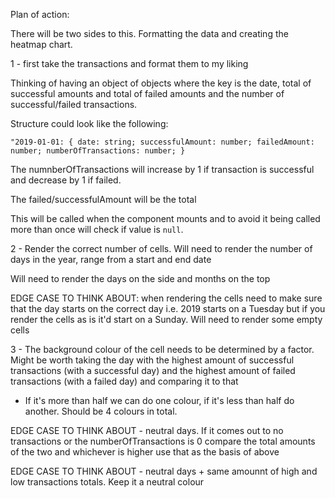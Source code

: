 Plan of action:

There will be two sides to this. Formatting the data and creating the heatmap chart.

1 - first take the transactions and format them to my liking

Thinking of having an object of objects where the key is the date, total of successful amounts and total of failed amounts and the number of successful/failed transactions.

Structure could look like the following:

``"2019-01-01: {
    date: string;
    successfulAmount: number;
    failedAmount: number;
    numberOfTransactions: number;
}``

The numnberOfTransactions will increase by 1 if transaction is successful and decrease by 1 if failed.

The failed/successfulAmount will be the total

This will be called when the component mounts and to avoid it being called more than once will check if value is `null`.

2 - Render the correct number of cells. Will need to render the number of days in the year, range from a start and end date

Will need to render the days on the side and months on the top

EDGE CASE TO THINK ABOUT: when rendering the cells need to make sure that the day starts on the correct day i.e. 2019 starts on a Tuesday but if you render the cells as is it'd start on a Sunday. Will need to render some empty cells

3 - The background colour of the cell needs to be determined by a factor. Might be worth taking the day with the highest amount of successful transactions (with a successful day) and the highest amount of failed transactions (with a failed day) and comparing it to that

- If it's more than half we can do one colour, if it's less than half do another. Should be 4 colours in total.

EDGE CASE TO THINK ABOUT - neutral days. If it comes out to no transactions or the numberOfTransactions is 0 compare the total amounts of the two and whichever is higher use that as the basis of above

EDGE CASE TO THINK ABOUT - neutral days + same amounnt of high and low transactions totals. Keep it a neutral colour